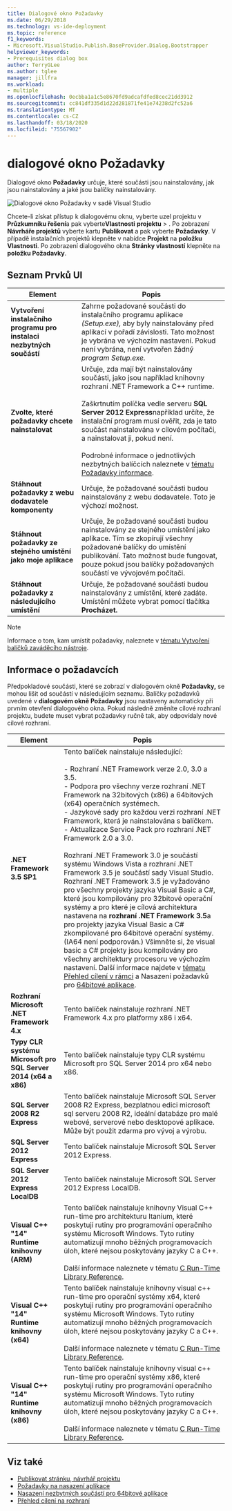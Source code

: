 ```yaml
---
title: Dialogové okno Požadavky
ms.date: 06/29/2018
ms.technology: vs-ide-deployment
ms.topic: reference
f1_keywords:
- Microsoft.VisualStudio.Publish.BaseProvider.Dialog.Bootstrapper
helpviewer_keywords:
- Prerequisites dialog box
author: TerryGLee
ms.author: tglee
manager: jillfra
ms.workload:
- multiple
ms.openlocfilehash: 0ecbba1a1c5e8670fd9adcafdfed8cec21dd3912
ms.sourcegitcommit: cc841df335d1d22d281871fe41e74238d2fc52a6
ms.translationtype: MT
ms.contentlocale: cs-CZ
ms.lasthandoff: 03/18/2020
ms.locfileid: "75567902"
---
```

# <a name="prerequisites-dialog-box"></a>dialogové okno Požadavky

Dialogové okno **Požadavky** určuje, které součásti jsou nainstalovány, jak jsou nainstalovány a jaké jsou balíčky nainstalovány.

![Dialogové okno Požadavky v sadě Visual Studio](media/prerequisites-dialog-box.png)

Chcete-li získat přístup k dialogovému oknu, vyberte uzel projektu v **Průzkumníku řešení**a pak vyberte**Vlastnosti** **projektu** > . Po zobrazení **Návrháře projektů** vyberte kartu **Publikovat** a pak vyberte **Požadavky**. V případě instalačních projektů klepněte v nabídce **Projekt** na **položku Vlastnosti**. Po zobrazení dialogového okna **Stránky vlastností** klepněte na **položku Požadavky**.

## <a name="uielement-list"></a>Seznam Prvků UI

|Element|Popis|
|-------------|-----------------|
|**Vytvoření instalačního programu pro instalaci nezbytných součástí**|Zahrne požadované součásti do instalačního programu aplikace *(Setup.exe),* aby byly nainstalovány před aplikací v pořadí závislosti. Tato možnost je vybrána ve výchozím nastavení. Pokud není vybrána, není vytvořen žádný *program Setup.exe.*|
|**Zvolte, které požadavky chcete nainstalovat**|Určuje, zda mají být nainstalovány součásti, jako jsou například knihovny rozhraní .NET Framework a C++ runtime.<br /><br />Zaškrtnutím políčka vedle serveru **SQL Server 2012 Express**například určíte, že instalační program musí ověřit, zda je tato součást nainstalována v cílovém počítači, a nainstalovat ji, pokud není.<br /><br />Podrobné informace o jednotlivých nezbytných balíčcích naleznete v [tématu Požadavky informace](#prerequisites-information).|
|**Stáhnout požadavky z webu dodavatele komponenty**|Určuje, že požadované součásti budou nainstalovány z webu dodavatele. Toto je výchozí možnost.|
|**Stáhnout požadavky ze stejného umístění jako moje aplikace**|Určuje, že požadované součásti budou nainstalovány ze stejného umístění jako aplikace. Tím se zkopírují všechny požadované balíčky do umístění publikování. Tato možnost bude fungovat, pouze pokud jsou balíčky požadovaných součástí ve vývojovém počítači.|
|**Stáhnout požadavky z následujícího umístění**|Určuje, že požadované součásti budou nainstalovány z umístění, které zadáte. Umístění můžete vybrat pomocí tlačítka **Procházet.**|

> [!NOTE]
> Informace o tom, kam umístit požadavky, naleznete v [tématu Vytvoření balíčků zaváděcího nástroje](../../deployment/creating-bootstrapper-packages.md#create-custom-bootstrapper-packages).

## <a name="prerequisites-information"></a>Informace o požadavcích

Předpokladové součásti, které se zobrazí v dialogovém okně **Požadavky,** se mohou lišit od součástí v následujícím seznamu. Balíčky požadavků uvedené v **dialogovém okně Požadavky** jsou nastaveny automaticky při prvním otevření dialogového okna. Pokud následně změníte cílové rozhraní projektu, budete muset vybrat požadavky ručně tak, aby odpovídaly nové cílové rozhraní.

|Element|Popis|
|-------------|-----------------|
|**.NET Framework 3.5 SP1**|Tento balíček nainstaluje následující:<br /><br /> - Rozhraní .NET Framework verze 2.0, 3.0 a 3.5.<br />- Podpora pro všechny verze rozhraní .NET Framework na 32bitových (x86) a 64bitových (x64) operačních systémech.<br />- Jazykové sady pro každou verzi rozhraní .NET Framework, která je nainstalována s balíčkem.<br />- Aktualizace Service Pack pro rozhraní .NET Framework 2.0 a 3.0.<br /><br /> Rozhraní .NET Framework 3.0 je součástí systému Windows Vista a rozhraní .NET Framework 3.5 je součástí sady Visual Studio. Rozhraní .NET Framework 3.5 je vyžadováno pro všechny projekty jazyka Visual Basic a C#, které jsou kompilovány pro 32bitové operační systémy a pro které je cílová architektura nastavena na **rozhraní .NET Framework 3.5**a pro projekty jazyka Visual Basic a C# zkompilované pro 64bitové operační systémy. (IA64 není podporován.) Všimněte si, že visual basic a C# projekty jsou kompilovány pro všechny architektury procesoru ve výchozím nastavení. Další informace najdete v [tématu Přehled cílení v rámci](../../ide/visual-studio-multi-targeting-overview.md) a Nasazení požadavků pro [64bitové aplikace](../../deployment/deploying-prerequisites-for-64-bit-applications.md).|
|**Rozhraní Microsoft .NET Framework 4.x**|Tento balíček nainstaluje rozhraní .NET Framework 4.x pro platformy x86 i x64.|
|**Typy CLR systému Microsoft pro SQL Server 2014 (x64 a x86)**|Tento balíček nainstaluje typy CLR systému Microsoft pro SQL Server 2014 pro x64 nebo x86.|
|**SQL Server 2008 R2 Express**|Tento balíček nainstaluje Microsoft SQL Server 2008 R2 Express, bezplatnou edici microsoft sql serveru 2008 R2, ideální databáze pro malé webové, serverové nebo desktopové aplikace. Může být použit zdarma pro vývoj a výrobu.|
|**SQL Server 2012 Express**|Tento balíček nainstaluje Microsoft SQL Server 2012 Express.|
|**SQL Server 2012 Express LocalDB**|Tento balíček nainstaluje Microsoft SQL Server 2012 Express LocalDB.|
|**Visual C++ "14" Runtime knihovny (ARM)**|Tento balíček nainstaluje knihovny Visual C++ run-time pro architekturu Itanium, které poskytují rutiny pro programování operačního systému Microsoft Windows. Tyto rutiny automatizují mnoho běžných programovacích úloh, které nejsou poskytovány jazyky C a C++.<br /><br /> Další informace naleznete v tématu [C Run-Time Library Reference](/cpp/c-runtime-library/c-run-time-library-reference).|
|**Visual C++ "14" Runtime knihovny (x64)**|Tento balíček nainstaluje knihovny visual c++ run-time pro operační systémy x64, které poskytují rutiny pro programování operačního systému Microsoft Windows. Tyto rutiny automatizují mnoho běžných programovacích úloh, které nejsou poskytovány jazyky C a C++.<br /><br /> Další informace naleznete v tématu [C Run-Time Library Reference](/cpp/c-runtime-library/c-run-time-library-reference).|
|**Visual C++ "14" Runtime knihovny (x86)**|Tento balíček nainstaluje knihovny visual c++ run-time pro operační systémy x86, které poskytují rutiny pro programování operačního systému Microsoft Windows. Tyto rutiny automatizují mnoho běžných programovacích úloh, které nejsou poskytovány jazyky C a C++.<br /><br /> Další informace naleznete v tématu [C Run-Time Library Reference](/cpp/c-runtime-library/c-run-time-library-reference).|

## <a name="see-also"></a>Viz také

- [Publikovat stránku, návrhář projektu](../../ide/reference/publish-page-project-designer.md)
- [Požadavky na nasazení aplikace](../../deployment/application-deployment-prerequisites.md)
- [Nasazení nezbytných součástí pro 64bitové aplikace](../../deployment/deploying-prerequisites-for-64-bit-applications.md)
- [Přehled cílení na rozhraní](../../ide/visual-studio-multi-targeting-overview.md)
